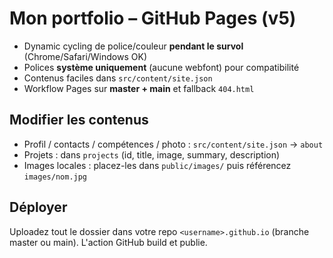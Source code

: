 # Mon portfolio – GitHub Pages (v5)

- Dynamic cycling de police/couleur **pendant le survol** (Chrome/Safari/Windows OK)
- Polices **système uniquement** (aucune webfont) pour compatibilité
- Contenus faciles dans `src/content/site.json`
- Workflow Pages sur **master + main** et fallback `404.html`

## Modifier les contenus
- Profil / contacts / compétences / photo : `src/content/site.json` → `about`
- Projets : dans `projects` (id, title, image, summary, description)
- Images locales : placez-les dans `public/images/` puis référencez `images/nom.jpg`

## Déployer
Uploadez tout le dossier dans votre repo `<username>.github.io` (branche master ou main). L'action GitHub build et publie.
